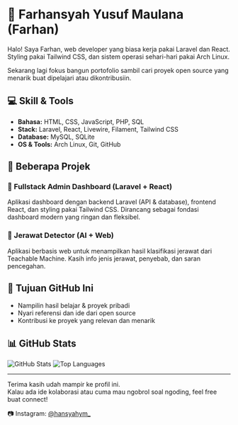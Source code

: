 # 👋 Farhansyah Yusuf Maulana (Farhan)

Halo! Saya Farhan, web developer yang biasa kerja pakai Laravel dan React.  
Styling pakai Tailwind CSS, dan sistem operasi sehari-hari pakai Arch Linux.

Sekarang lagi fokus bangun portofolio sambil cari proyek open source yang menarik buat dipelajari atau dikontribusiin.

## 💻 Skill & Tools

- **Bahasa:** HTML, CSS, JavaScript, PHP, SQL  
- **Stack:** Laravel, React, Livewire, Filament, Tailwind CSS  
- **Database:** MySQL, SQLite  
- **OS & Tools:** Arch Linux, Git, GitHub

## 🚀 Beberapa Projek

### 🔧 Fullstack Admin Dashboard (Laravel + React)
Aplikasi dashboard dengan backend Laravel (API & database), frontend React, dan styling pakai Tailwind CSS. Dirancang sebagai fondasi dashboard modern yang ringan dan fleksibel.

### 🧴 Jerawat Detector (AI + Web)
Aplikasi berbasis web untuk menampilkan hasil klasifikasi jerawat dari Teachable Machine. Kasih info jenis jerawat, penyebab, dan saran pencegahan.

## 🎯 Tujuan GitHub Ini

- Nampilin hasil belajar & proyek pribadi  
- Nyari referensi dan ide dari open source  
- Kontribusi ke proyek yang relevan dan menarik

## 📊 GitHub Stats

<p>
  <img src="https://github-readme-stats.vercel.app/api?username=zaragoza1303&show_icons=true&theme=default" alt="GitHub Stats" />
  <img src="https://github-readme-stats.vercel.app/api/top-langs/?username=zaragoza1303&layout=compact&theme=default" alt="Top Languages" />
</p>

<!-- Ganti 'your-username' dengan username GitHub kamu -->

---

Terima kasih udah mampir ke profil ini.  
Kalau ada ide kolaborasi atau cuma mau ngobrol soal ngoding, feel free buat connect!

📷 Instagram: [@hansyahym_](https://instagram.com/hansyamym_)

